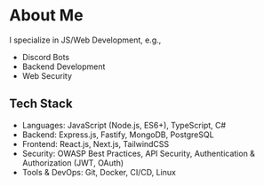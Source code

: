 # About Me
I specialize in JS/Web Development, e.g.,
-  Discord Bots
-  Backend Development
-  Web Security

## Tech Stack
-  Languages: JavaScript (Node.js, ES6+), TypeScript, C#
-  Backend: Express.js, Fastify, MongoDB, PostgreSQL
-  Frontend: React.js, Next.js, TailwindCSS
-  Security: OWASP Best Practices, API Security, Authentication & Authorization (JWT, OAuth)
-  Tools & DevOps: Git, Docker, CI/CD, Linux

